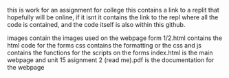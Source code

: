 this is work for an assignment for college
this contains a link to a replit that hopefully will be online, if it isnt it contains the link to the repl where all the code is contained, and the code itself is also within this github.

images contain the images used on the webpage
form 1/2.html contains the html code for the forms
css contains the formatting or the css
and js contains the functions for the scripts on the forms
index.html is the main webpage
and unit 15 asignment 2 (read me).pdf is the documentation for the webpage
